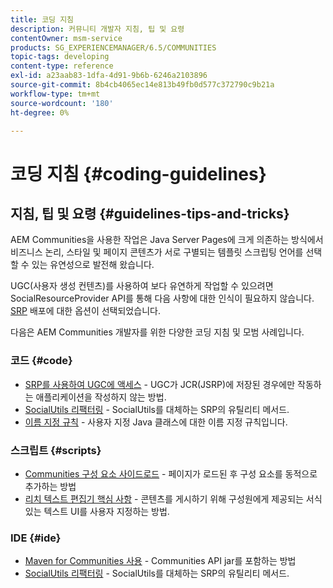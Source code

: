 ```yaml
---
title: 코딩 지침
description: 커뮤니티 개발자 지침, 팁 및 요령
contentOwner: msm-service
products: SG_EXPERIENCEMANAGER/6.5/COMMUNITIES
topic-tags: developing
content-type: reference
exl-id: a23aab83-1dfa-4d91-9b6b-6246a2103896
source-git-commit: 8b4cb4065ec14e813b49fb0d577c372790c9b21a
workflow-type: tm+mt
source-wordcount: '180'
ht-degree: 0%

---
```


# 코딩 지침 {#coding-guidelines}

## 지침, 팁 및 요령 {#guidelines-tips-and-tricks}

AEM Communities을 사용한 작업은 Java Server Pages에 크게 의존하는 방식에서 비즈니스 논리, 스타일 및 페이지 콘텐츠가 서로 구별되는 템플릿 스크립팅 언어를 선택할 수 있는 유연성으로 발전해 왔습니다.

UGC(사용자 생성 컨텐츠)를 사용하여 보다 유연하게 작업할 수 있으려면 SocialResourceProvider API를 통해 다음 사항에 대한 인식이 필요하지 않습니다. [SRP](srp.md) 배포에 대한 옵션이 선택되었습니다.

다음은 AEM Communities 개발자를 위한 다양한 코딩 지침 및 모범 사례입니다.

### 코드 {#code}

* [SRP를 사용하여 UGC에 액세스](accessing-ugc-with-srp.md) - UGC가 JCR(JSRP)에 저장된 경우에만 작동하는 애플리케이션을 작성하지 않는 방법.
* [SocialUtils 리팩터링](socialutils.md) - SocialUtils를 대체하는 SRP의 유틸리티 메서드.
* [이름 지정 규칙](naming-conventions.md) - 사용자 지정 Java 클래스에 대한 이름 지정 규칙입니다.

### 스크립트 {#scripts}

* [Communities 구성 요소 사이드로드](sideloading.md) - 페이지가 로드된 후 구성 요소를 동적으로 추가하는 방법
* [리치 텍스트 편집기 핵심 사항](rte.md) - 콘텐츠를 게시하기 위해 구성원에게 제공되는 서식 있는 텍스트 UI를 사용자 지정하는 방법.

### IDE {#ide}

* [Maven for Communities 사용](maven.md) - Communities API jar를 포함하는 방법
* [SocialUtils 리팩터링](socialutils.md) - SocialUtils를 대체하는 SRP의 유틸리티 메서드.
